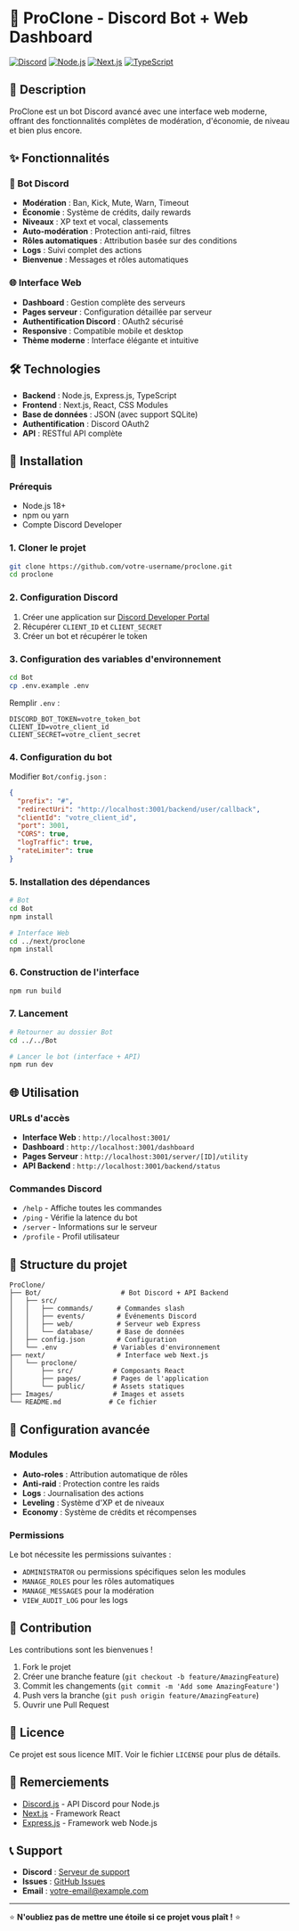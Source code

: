 # 🚀 ProClone - Discord Bot + Web Dashboard

[![Discord](https://img.shields.io/badge/Discord-7289DA?style=for-the-badge&logo=discord&logoColor=white)](https://discord.gg/)
[![Node.js](https://img.shields.io/badge/Node.js-43853D?style=for-the-badge&logo=node.js&logoColor=white)](https://nodejs.org/)
[![Next.js](https://img.shields.io/badge/Next.js-000000?style=for-the-badge&logo=next.js&logoColor=white)](https://nextjs.org/)
[![TypeScript](https://img.shields.io/badge/TypeScript-007ACC?style=for-the-badge&logo=typescript&logoColor=white)](https://www.typescriptlang.org/)

## 📖 Description

ProClone est un bot Discord avancé avec une interface web moderne, offrant des fonctionnalités complètes de modération, d'économie, de niveau et bien plus encore.

## ✨ Fonctionnalités

### 🤖 Bot Discord
- **Modération** : Ban, Kick, Mute, Warn, Timeout
- **Économie** : Système de crédits, daily rewards
- **Niveaux** : XP text et vocal, classements
- **Auto-modération** : Protection anti-raid, filtres
- **Rôles automatiques** : Attribution basée sur des conditions
- **Logs** : Suivi complet des actions
- **Bienvenue** : Messages et rôles automatiques

### 🌐 Interface Web
- **Dashboard** : Gestion complète des serveurs
- **Pages serveur** : Configuration détaillée par serveur
- **Authentification Discord** : OAuth2 sécurisé
- **Responsive** : Compatible mobile et desktop
- **Thème moderne** : Interface élégante et intuitive

## 🛠️ Technologies

- **Backend** : Node.js, Express.js, TypeScript
- **Frontend** : Next.js, React, CSS Modules
- **Base de données** : JSON (avec support SQLite)
- **Authentification** : Discord OAuth2
- **API** : RESTful API complète

## 🚀 Installation

### Prérequis
- Node.js 18+ 
- npm ou yarn
- Compte Discord Developer

### 1. Cloner le projet
```bash
git clone https://github.com/votre-username/proclone.git
cd proclone
```

### 2. Configuration Discord
1. Créer une application sur [Discord Developer Portal](https://discord.com/developers/applications)
2. Récupérer `CLIENT_ID` et `CLIENT_SECRET`
3. Créer un bot et récupérer le token

### 3. Configuration des variables d'environnement
```bash
cd Bot
cp .env.example .env
```

Remplir `.env` :
```env
DISCORD_BOT_TOKEN=votre_token_bot
CLIENT_ID=votre_client_id
CLIENT_SECRET=votre_client_secret
```

### 4. Configuration du bot
Modifier `Bot/config.json` :
```json
{
  "prefix": "#",
  "redirectUri": "http://localhost:3001/backend/user/callback",
  "clientId": "votre_client_id",
  "port": 3001,
  "CORS": true,
  "logTraffic": true,
  "rateLimiter": true
}
```

### 5. Installation des dépendances
```bash
# Bot
cd Bot
npm install

# Interface Web
cd ../next/proclone
npm install
```

### 6. Construction de l'interface
```bash
npm run build
```

### 7. Lancement
```bash
# Retourner au dossier Bot
cd ../../Bot

# Lancer le bot (interface + API)
npm run dev
```

## 🌐 Utilisation

### URLs d'accès
- **Interface Web** : `http://localhost:3001/`
- **Dashboard** : `http://localhost:3001/dashboard`
- **Pages Serveur** : `http://localhost:3001/server/[ID]/utility`
- **API Backend** : `http://localhost:3001/backend/status`

### Commandes Discord
- `/help` - Affiche toutes les commandes
- `/ping` - Vérifie la latence du bot
- `/server` - Informations sur le serveur
- `/profile` - Profil utilisateur

## 📁 Structure du projet

```
ProClone/
├── Bot/                    # Bot Discord + API Backend
│   ├── src/
│   │   ├── commands/      # Commandes slash
│   │   ├── events/        # Événements Discord
│   │   ├── web/           # Serveur web Express
│   │   └── database/      # Base de données
│   ├── config.json        # Configuration
│   └── .env              # Variables d'environnement
├── next/                  # Interface web Next.js
│   └── proclone/
│       ├── src/          # Composants React
│       ├── pages/        # Pages de l'application
│       └── public/       # Assets statiques
├── Images/               # Images et assets
└── README.md            # Ce fichier
```

## 🔧 Configuration avancée

### Modules
- **Auto-roles** : Attribution automatique de rôles
- **Anti-raid** : Protection contre les raids
- **Logs** : Journalisation des actions
- **Leveling** : Système d'XP et de niveaux
- **Economy** : Système de crédits et récompenses

### Permissions
Le bot nécessite les permissions suivantes :
- `ADMINISTRATOR` ou permissions spécifiques selon les modules
- `MANAGE_ROLES` pour les rôles automatiques
- `MANAGE_MESSAGES` pour la modération
- `VIEW_AUDIT_LOG` pour les logs

## 🤝 Contribution

Les contributions sont les bienvenues ! 

1. Fork le projet
2. Créer une branche feature (`git checkout -b feature/AmazingFeature`)
3. Commit les changements (`git commit -m 'Add some AmazingFeature'`)
4. Push vers la branche (`git push origin feature/AmazingFeature`)
5. Ouvrir une Pull Request

## 📝 Licence

Ce projet est sous licence MIT. Voir le fichier `LICENSE` pour plus de détails.

## 🙏 Remerciements

- [Discord.js](https://discord.js.org/) - API Discord pour Node.js
- [Next.js](https://nextjs.org/) - Framework React
- [Express.js](https://expressjs.com/) - Framework web Node.js

## 📞 Support

- **Discord** : [Serveur de support](https://discord.gg/)
- **Issues** : [GitHub Issues](https://github.com/votre-username/proclone/issues)
- **Email** : votre-email@example.com

---

⭐ **N'oubliez pas de mettre une étoile si ce projet vous plaît !** ⭐
